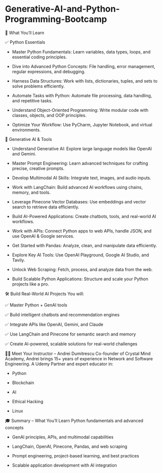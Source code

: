 # Generative-AI-and-Python-Programming-Bootcamp

🚀 What You’ll Learn

✅ Python Essentials
- Master Python Fundamentals: Learn variables, data types, loops, and essential coding principles.

- Dive into Advanced Python Concepts: File handling, error management, regular expressions, and debugging.

- Harness Data Structures: Work with lists, dictionaries, tuples, and sets to solve problems efficiently.

- Automate Tasks with Python: Automate file processing, data handling, and repetitive tasks.

- Understand Object-Oriented Programming: Write modular code with classes, objects, and OOP principles.

- Optimize Your Workflow: Use PyCharm, Jupyter Notebook, and virtual environments.


🤖 Generative AI & Tools

* Understand Generative AI: Explore large language models like OpenAI and Gemini.

* Master Prompt Engineering: Learn advanced techniques for crafting precise, creative prompts.

* Develop Multimodal AI Skills: Integrate text, images, and audio inputs.

* Work with LangChain: Build advanced AI workflows using chains, memory, and tools.

* Leverage Pinecone Vector Databases: Use embeddings and vector search to retrieve data efficiently.

* Build AI-Powered Applications: Create chatbots, tools, and real-world AI workflows.

* Work with APIs: Connect Python apps to web APIs, handle JSON, and use OpenAI & Google services.

* Get Started with Pandas: Analyze, clean, and manipulate data efficiently.

* Explore Key AI Tools: Use OpenAI Playground, Google AI Studio, and Tavily.

* Unlock Web Scraping: Fetch, process, and analyze data from the web.

* Build Scalable Python Applications: Structure and scale your Python projects like a pro.


🛠️ Build Real-World AI Projects
You will:

✅ Master Python + GenAI tools

✅ Build intelligent chatbots and recommendation engines

✅ Integrate APIs like OpenAI, Gemini, and Claude

✅ Use LangChain and Pinecone for semantic search and memory

✅ Create AI-powered, scalable solutions for real-world challenges


👨‍🏫 Meet Your Instructor – Andrei Dumitrescu
Co-founder of Crystal Mind Academy, Andrei brings 15+ years of experience in Network and Software Engineering. A Udemy Partner and expert educator in:

+ Python

+ Blockchain

+ AI

+ Ethical Hacking

+ Linux


🎓 Summary – What You’ll Learn
Python fundamentals and advanced concepts

- GenAI principles, APIs, and multimodal capabilities

- LangChain, OpenAI, Pinecone, Pandas, and web scraping

- Prompt engineering, project-based learning, and best practices

- Scalable application development with AI integration

